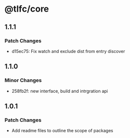 # @tlfc/core

## 1.1.1

### Patch Changes

- d15ec75: Fix watch and exclude dist from entry discover

## 1.1.0

### Minor Changes

- 258fb2f: new interface, build and intrgration api

## 1.0.1

### Patch Changes

- Add readme files to outline the scope of packages
